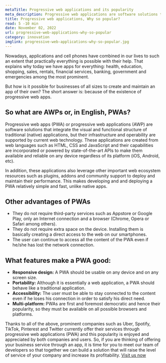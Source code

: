 ```yaml
---
metaTitle: Progressive web applications and its popularity
meta_description: Progressive web applications are software solutions that integrate the visual and functional structure of traditional (native) applications, but their infrastructure and operability are supported by current web technology.
title: Progressive web applications, Why so popular?
read: 5 -10 min
date: November 02, 2022
url: progressive-web-applications-why-so-popular
category: innovation
imglink: progressive-web-applications-why-so-popular.jpg
---
```


Nowadays, applications and cell phones have combined in our lives to such an extent that practically everything is possible with their help. That explains why today we have apps for everything: health, education, shopping, sales, rentals, financial services, banking, government and emergencies among the most prominent.

But how is it possible for businesses of all sizes to create and maintain an app of their own?
The short answer is: because of the existence of progressive web apps.

## So what are AWPs or, in English, PWAs?

Progressive web apps (PWA) or progressive web applications (AWP) are software solutions that integrate the visual and functional structure of traditional (native) applications, but their infrastructure and operability are supported by current web technology. These applications are created from web languages such as HTML, CSS and JavaScript and their capabilities are incorporated or powered by state-of-the-art APIs to make them available and reliable on any device regardless of its platform (iOS, Android, etc).

In addition, these applications also leverage other important web ecosystem resources such as plugins, addons and community support to deploy and maintain their performance. This makes developing and and deploying a PWA relatively simple and fast, unlike native apps.

## Other advantages of PWAs

- They do not require third-party services such as Appstore or Google Play, only an Internet connection and a browser (Chrome, Opera or Safari among others).
- They do not require extra space on the device. Installing them is basically creating a direct access to the web on our smartphones.
- The user can continue to access all the content of the PWA even if he/she has lost the network connection.

## What features make a PWA good:

- **Responsive design:** A PWA should be usable on any device and on any screen size.
- **Portability:** Although it is essentially a web application, a PWA should behave like a traditional application.
- **Accessibility:** The user must be able to stay connected to the content even if he loses his connection in order to satisfy his direct need.
- **Multi-platform:** PWAs are first and foremost democratic and hence their popularity, so they must be available on all possible browsers and platforms.

Thanks to all of the above, prominent companies such as Uber, Spotify, TikTok, Pinterest and Twitter currently offer their services through progressive web applications (PWA) and this popularity is enjoyed and appreciated by both companies and users.
So, if you are thinking of offering your business service through an app, it is time for you to meet our team of developers so that together we can build a solution that will raise the level of service of your company and increase its profitability. [Visit us now](https://www.dreamcodesoft.com/en/about)
